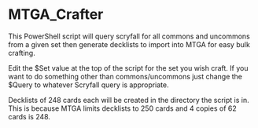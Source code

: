 # MTGA_Crafter
This PowerShell script will query scryfall for all commons and uncommons from a given set then generate decklists to import into MTGA for easy bulk crafting.

Edit the $Set value at the top of the script for the set you wish craft. If you want to do something other than commons/uncommons just change the $Query to whatever Scryfall query is appropriate.

Decklists of 248 cards each will be created in the directory the script is in. This is because MTGA limits decklists to 250 cards and 4 copies of 62 cards is 248.
